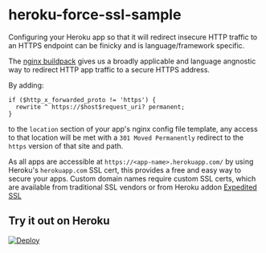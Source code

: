 # heroku-force-ssl-sample

Configuring your Heroku app so that it will redirect insecure HTTP traffic to an
HTTPS endpoint can be finicky and is language/framework specific.

The [nginx buildpack](https://github.com/ryandotsmith/nginx-buildpack) gives us
a broadly applicable and language angnostic way to redirect HTTP app traffic to
a secure HTTPS address.

By adding:

```
if ($http_x_forwarded_proto != 'https') {
  rewrite ^ https://$host$request_uri? permanent;
}
```

to the `location` section of your app's nginx config file template, any access
to that location will be met with a `301 Moved Permanently` redirect to the
`https` version of that site and path.

As all apps are accessible at `https://<app-name>.herokuapp.com/` by using
Heroku's `herokuapp.com` SSL cert, this provides a free and easy way to secure
your apps. Custom domain names require custom SSL certs, which are available
from traditional SSL vendors or from Heroku addon [Expedited
SSL](https://www.expeditedssl.com/)

## Try it out on Heroku

[![Deploy](https://www.herokucdn.com/deploy/button.png)](https://heroku.com/deploy?template=https://github.com/gregburek/heroku-force-ssl-sample)

